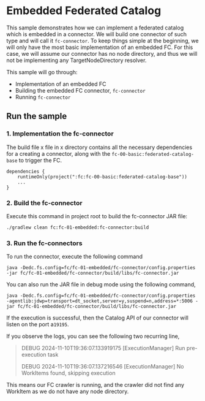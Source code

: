# Embedded Federated Catalog

This sample demonstrates how we can implement a federated catalog which is embedded in a connector.
We will build one connector of such type and will call it `fc-connector`.
To keep things simple at the beginning, we will only have the most basic implementation of an embedded FC. 
For this case, we will assume our connector has no node directory, and thus we will not be implementing any 
TargetNodeDirectory resolver. 


This sample will go through:

* Implementation of an embedded FC
* Building the embedded FC connector, `fc-connector`
* Running `fc-connector`

## Run the sample
### 1. Implementation the fc-connector

The build file x file in x directory contains all the necessary dependencies for a creating a connector, 
along with the `fc-00-basic:federated-catalog-base` to trigger the FC. 
```shell
dependencies {
    runtimeOnly(project(":fc:fc-00-basic:federated-catalog-base"))
    ...
}
```
### 2. Build the fc-connector

Execute this command in project root to build the fc-connector JAR file:

```bash
./gradlew clean fc:fc-01-embedded:fc-connector:build
```


### 3. Run the fc-connectors

To run the connector, execute the following command

```shell
java -Dedc.fs.config=fc/fc-01-embedded/fc-connector/config.properties -jar fc/fc-01-embedded/fc-connector/build/libs/fc-connector.jar
```
You can also run the JAR file in debug mode using the following command,
```shell
java -Dedc.fs.config=fc/fc-01-embedded/fc-connector/config.properties -agentlib:jdwp=transport=dt_socket,server=y,suspend=n,address=*:5006 -jar fc/fc-01-embedded/fc-connector/build/libs/fc-connector.jar
```
If the execution is successful, then the Catalog API of our connector will listen on the port a`19195`.

[//]: # (INFO 2024-11-10T19:36:02.150032714 Runtime 2ec743c7-b39c-45b9-9e13-e750cf89d102 ready)
If you observe the logs, you can see the following two recurring line,

> DEBUG 2024-11-10T19:36:07.133919175 [ExecutionManager] Run pre-execution task
>
> DEBUG 2024-11-10T19:36:07.137216546 [ExecutionManager] No WorkItems found, skipping execution

This means our FC crawler is running, and the crawler did not find any WorkItem 
as we do not have any node directory.

